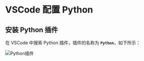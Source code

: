 <!--
 * @Github       : https://github.com/superzhc/BigData-A-Question
 * @Author       : SUPERZHC
 * @CreateDate   : 2020-08-25 16:37:22
 * @LastEditTime : 2020-12-25 15:04:30
 * @Copyright 2020 SUPERZHC
-->
# VSCode 配置 Python

## 安装 Python 插件

在 VSCode 中搜索 Python 插件，插件的名称为 **`Python`**，如下所示：

![Python插件](_v_images/20200101215406709_22028.png)



